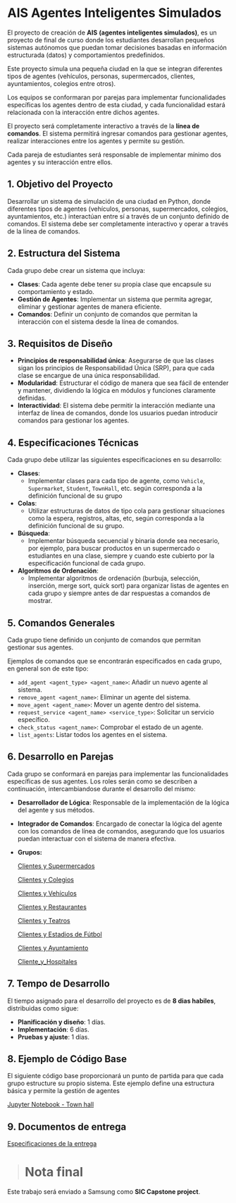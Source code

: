 # AIS Agentes Inteligentes Simulados

El proyecto de creación de **AIS**  **(agentes inteligentes simulados)**, es un proyecto de final de curso donde los estudiantes desarrollan pequeños sistemas autónomos que puedan tomar decisiones basadas en información estructurada (datos) y comportamientos predefinidos. 

Este proyecto simula una pequeña ciudad en la que se integran diferentes tipos de agentes (vehículos, personas, supermercados, clientes, ayuntamientos, colegios entre otros). 

Los equipos se conformaran por parejas para implementar funcionalidades específicas los agentes dentro de esta ciudad, y cada funcionalidad estará relacionada con la interacción entre dichos agentes. 

El proyecto será completamente interactivo a través de la **línea de comandos**. El sistema permitirá ingresar comandos para gestionar agentes, realizar interacciones entre los agentes y  permite su  gestión.

Cada pareja de estudiantes será responsable de implementar mínimo dos agentes y su interacción entre ellos.

## 1. Objetivo del Proyecto

Desarrollar un sistema de simulación de una ciudad en Python, donde diferentes tipos de agentes (vehículos, personas, supermercados, colegios, ayuntamientos, etc.) interactúan entre sí a través de un conjunto definido de comandos. El sistema debe ser completamente interactivo y operar a través de la línea de comandos.

## 2. Estructura del Sistema

Cada grupo debe crear un sistema que incluya:

- **Clases**: Cada agente debe tener su propia clase que encapsule su comportamiento y estado.
- **Gestión de Agentes**: Implementar un sistema que permita agregar, eliminar y gestionar agentes de manera eficiente.
- **Comandos**: Definir un conjunto de comandos que permitan la interacción con el sistema desde la línea de comandos.

## 3. Requisitos de Diseño

- **Principios de responsabilidad única**: Asegurarse de que las clases sigan los principios de Responsabilidad Única (SRP), para que cada clase se encargue de una única responsabilidad.
- **Modularidad**: Estructurar el código de manera que sea fácil de entender y mantener, dividiendo la lógica en módulos y funciones claramente definidas.
- **Interactividad**: El sistema debe permitir la interacción mediante una interfaz de línea de comandos, donde los usuarios puedan introducir comandos para gestionar los agentes.

## 4. Especificaciones Técnicas

Cada grupo debe utilizar las siguientes especificaciones en su desarrollo:

- **Clases**:
  - Implementar clases para cada tipo de agente, como `Vehicle`, `Supermarket`, `Student`, `TownHall`, etc. según corresponda a la definición funcional de su grupo
- **Colas**:
  - Utilizar estructuras de datos de tipo cola para gestionar situaciones como la espera, registros, altas, etc, según corresponda a la definición funcional de su grupo.
- **Búsqueda**:
  - Implementar búsqueda secuencial y binaria donde sea necesario, por ejemplo, para buscar productos en un supermercado o estudiantes en una clase, siempre y cuando este cubierto por la especificación funcional de cada grupo.
- **Algoritmos de Ordenación**:
  - Implementar algoritmos de ordenación (burbuja, selección, inserción, merge sort, quick sort) para organizar listas de agentes en cada grupo y siempre antes de dar respuestas a comandos de mostrar.

## 5. Comandos Generales

Cada grupo tiene definido un conjunto de comandos que permitan gestionar sus agentes. 

Ejemplos de comandos que se encontrarán especificados en cada grupo, en general son de este tipo:

- `add_agent <agent_type> <agent_name>`: Añadir un nuevo agente al sistema.
- `remove_agent <agent_name>`: Eliminar un agente del sistema.
- `move_agent <agent_name>`: Mover un agente dentro del sistema.
- `request_service <agent_name> <service_type>`: Solicitar un servicio específico.
- `check_status <agent_name>`: Comprobar el estado de un agente.
- `list_agents`: Listar todos los agentes en el sistema.

## 6. Desarrollo en Parejas

Cada grupo se conformará en parejas para implementar las funcionalidades específicas de sus agentes. Los roles serán como se describen a continuación, intercambiandose durante el desarrollo del mismo:

- **Desarrollador de Lógica**: Responsable de la implementación de la lógica del agente y sus métodos.

- **Integrador de Comandos**: Encargado de conectar la lógica del agente con los comandos de línea de comandos, asegurando que los usuarios puedan interactuar con el sistema de manera efectiva.

- **Grupos:**

  [Clientes y Supermercados](1_Clientes_supermercados.md)

  [Clientes y Colegios](2_Clientes_Colegios.md)

  [Clientes y Vehículos](3_Clientes_Vehículos.md)

  [Clientes y Restaurantes](4_Clientes_Restaurantes.md)

  [Clientes y Teatros](5_Clientes_Teatros.md)

  [Clientes y Estadios de Fútbol](6_Clientes_Estadios_Futbol.md)

  [Clientes y Ayuntamiento](7_Clientes_Ayuntamiento.md)
  
  [Cliente_y_Hospitales](8_Clientes_Hospitales.md)

## 7. Tempo de Desarrollo

El tiempo asignado para el desarrollo del proyecto es de **8 dias habiles**, distribuidas como sigue:

- **Planificación y diseño**: 1 días.
- **Implementación**: 6 días.
- **Pruebas y ajuste**: 1 días.

## 8. Ejemplo de Código Base

El siguiente código base proporcionará un punto de partida para que cada grupo estructure su propio sistema. Este ejemplo define una estructura básica y permite la gestión de agentes 

[Jupyter Notebook - Town hall](SIC_Capstone_project.ipynb)

## 9. Documentos de entrega

[Especificaciones de la entrega](Presentacion_PowerPoint.md)

> # **Nota final**

Este trabajo será enviado a Samsung como **SIC Capstone project**.

